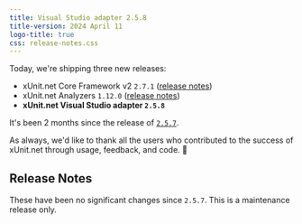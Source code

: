 ```yaml
---
title: Visual Studio adapter 2.5.8
title-version: 2024 April 11
logo-title: true
css: release-notes.css
---
```


Today, we're shipping three new releases:

* xUnit.net Core Framework v2 `2.7.1` ([release notes](/releases/v2/2.7.1))
* xUnit.net Analyzers `1.12.0` ([release notes](/releases/analyzers/1.12.0))
* **xUnit.net Visual Studio adapter `2.5.8`**

It's been 2 months since the release of [`2.5.7`](2.5.7).

As always, we'd like to thank all the users who contributed to the success of xUnit.net through usage, feedback, and code. 🎉

## Release Notes

These have been no significant changes since `2.5.7`. This is a maintenance release only.
